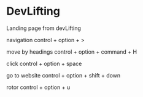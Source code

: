 # DevLifting

Landing page from devLifting

navigation
control + option + >

move by headings
control + option + command + H

click
control + option + space

go to website
control + option + shift + down

rotor
control + option + u
